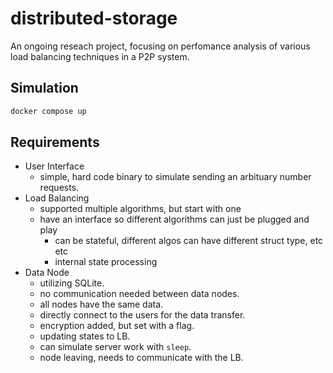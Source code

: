 # distributed-storage

An ongoing reseach project, focusing on perfomance analysis of various load
balancing techniques in a P2P system.

## Simulation

```sh
docker compose up
```

## Requirements

- User Interface
  - simple, hard code binary to simulate sending an arbituary number requests.
- Load Balancing
  - supported multiple algorithms, but start with one
  - have an interface so different algorithms can just be plugged and play
    - can be stateful, different algos can have different struct type, etc etc
    - internal state processing
- Data Node
  - utilizing SQLite.
  - no communication needed between data nodes.
  - all nodes have the same data.
  - directly connect to the users for the data transfer.
  - encryption added, but set with a flag.
  - updating states to LB.
  - can simulate server work with `sleep`.
  - node leaving, needs to communicate with the LB.
